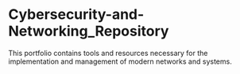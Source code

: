 # Cybersecurity-and-Networking_Repository
This portfolio contains tools and resources necessary for the implementation and management of modern networks and systems.
